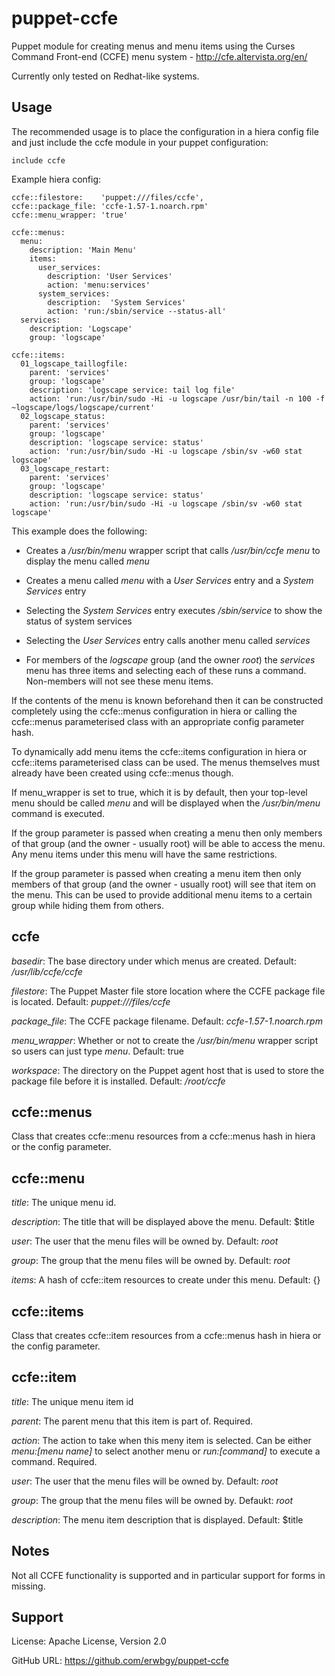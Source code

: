 # puppet-ccfe

Puppet module for creating menus and menu items using the Curses Command
Front-end (CCFE) menu system - http://cfe.altervista.org/en/

Currently only tested on Redhat-like systems.

## Usage

The recommended usage is to place the configuration in a hiera config file and
just include the ccfe module in your puppet configuration:

    include ccfe

Example hiera config:

    ccfe::filestore:    'puppet:///files/ccfe',
    ccfe::package_file: 'ccfe-1.57-1.noarch.rpm'
    ccfe::menu_wrapper: 'true'
    
    ccfe::menus:
      menu:
        description: 'Main Menu'
        items:
          user_services:
            description: 'User Services'
            action: 'menu:services'
          system_services:
            description:  'System Services'
            action: 'run:/sbin/service --status-all'
      services:
        description: 'Logscape'
        group: 'logscape'

    ccfe::items:
      01_logscape_taillogfile:
        parent: 'services'
        group: 'logscape'
        description: 'logscape service: tail log file'
        action: 'run:/usr/bin/sudo -Hi -u logscape /usr/bin/tail -n 100 -f ~logscape/logs/logscape/current'
      02_logscape_status:
        parent: 'services'
        group: 'logscape'
        description: 'logscape service: status'
        action: 'run:/usr/bin/sudo -Hi -u logscape /sbin/sv -w60 stat logscape'
      03_logscape_restart:
        parent: 'services'
        group: 'logscape'
        description: 'logscape service: status'
        action: 'run:/usr/bin/sudo -Hi -u logscape /sbin/sv -w60 stat logscape'

This example does the following:

* Creates a */usr/bin/menu* wrapper script that calls */usr/bin/ccfe menu* to
  display the menu called *menu*

* Creates a menu called *menu* with a *User Services* entry and a *System Services* entry

* Selecting the *System Services* entry executes */sbin/service* to show the status of system services

* Selecting the *User Services* entry calls another menu called *services*

* For members of the *logscape* group (and the owner *root*) the *services*
  menu has three items and selecting each of these runs a command.  Non-members
  will not see these menu items.

If the contents of the menu is known beforehand then it can be constructed
completely using the ccfe::menus configuration in hiera or calling the
ccfe::menus parameterised class with an appropriate config parameter hash.

To dynamically add menu items the ccfe::items configuration in hiera or
ccfe::items parameterised class can be used. The menus themselves must already
have been created using ccfe::menus though.

If menu_wrapper is set to true, which it is by default, then your top-level
menu should be called *menu* and will be displayed when the */usr/bin/menu*
command is executed.

If the group parameter is passed when creating a menu then only members of that
group (and the owner - usually root) will be able to access the menu.  Any menu
items under this menu will have the same restrictions.

If the group parameter is passed when creating a menu item then only members of
that group (and the owner - usually root) will see that item on the menu.  This
can be used to provide additional menu items to a certain group while hiding
them from others.

## ccfe

*basedir*: The base directory under which menus are created. Default: */usr/lib/ccfe/ccfe*

*filestore*: The Puppet Master file store location where the CCFE package file
is located. Default: *puppet:///files/ccfe*

*package_file*: The CCFE package filename. Default: *ccfe-1.57-1.noarch.rpm*

*menu_wrapper*: Whether or not to create the */usr/bin/menu* wrapper script so
users can just type *menu*. Default: true

*workspace*: The directory on the Puppet agent host that is used to store the
package file before it is installed. Default: */root/ccfe*

## ccfe::menus

Class that creates ccfe::menu resources from a ccfe::menus hash in hiera or the
config parameter.

## ccfe::menu

*title*: The unique menu id.

*description*: The title that will be displayed above the menu.  Default: $title

*user*: The user that the menu files will be owned by. Default: *root*

*group*: The group that the menu files will be owned by. Default: *root*

*items*: A hash of ccfe::item resources to create under this menu. Default: {}

## ccfe::items

Class that creates ccfe::item resources from a ccfe::menus hash in hiera or the
config parameter.

## ccfe::item

*title*: The unique menu item id

*parent*: The parent menu that this item is part of. Required.

*action*: The action to take when this meny item is selected.  Can be either *menu:[menu name]* to select another menu or *run:[command]* to execute a command. Required.

*user*: The user that the menu files will be owned by. Default: *root*

*group*: The group that the menu files will be owned by. Defaukt: *root*

*description*: The menu item description that is displayed.  Default: $title

## Notes

Not all CCFE functionality is supported and in particular support for forms in
missing.

## Support

License: Apache License, Version 2.0

GitHub URL: https://github.com/erwbgy/puppet-ccfe
